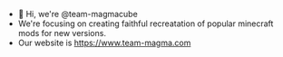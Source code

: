 - 👋 Hi, we're @team-magmacube
-  We're focusing on creating faithful recreatation of popular minecraft mods for new versions.
-  Our website is https://www.team-magma.com
